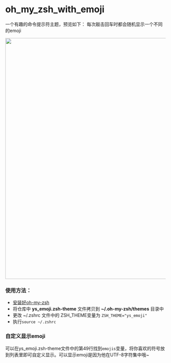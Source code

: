 # oh_my_zsh_with_emoji
一个有趣的命令提示符主题，预览如下：
每次敲击回车时都会随机显示一个不同的emoji

<img src="https://github.com/SVMawww/oh_my_zsh_with_emoji/assets/81839065/479a6e51-f0fa-4075-a6b7-a1fafada18a3" width=755 />

### 使用方法：
- [安装好oh-my-zsh](https://ohmyz.sh/#install)
- 将仓库中 **ys_emoji.zsh-theme** 文件拷贝到 **~/.oh-my-zsh/themes** 目录中
- 更改 ~/.zshrc 文件中的 ZSH_THEME变量为  `ZSH_THEME="ys_emoji"`
- 执行`source ~/.zshrc`

### 自定义显示emoji

可以在ys_emoji.zsh-theme文件中的第49行找到`emojis`变量，将你喜欢的符号放到列表里即可自定义显示。可以显示emoji是因为他在UTF-8字符集中哦~
